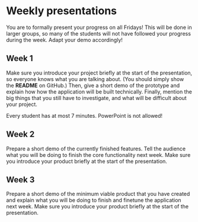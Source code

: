 # Weekly presentations

You are to formally present your progress on all Fridays! This will be done in larger groups, so many of the students will not have followed your progress during the week. Adapt your demo accordingly!

## Week 1

Make sure you introduce your project briefly at the start of the presentation,
so everyone knows what you are talking about. (You should simply show the
**README** on GitHub.) Then, give a short demo of the prototype and explain how
how the application will be built technically. Finally, mention the big things
that you still have to investigate, and what will be difficult about your
project.

Every student has at most 7 minutes. PowerPoint is not allowed!

## Week 2

Prepare a short demo of the currently finished features. Tell the audience what
you will be doing to finish the core functionality next week. Make sure you
introduce your product briefly at the start of the presentation.

## Week 3

Prepare a short demo of the minimum viable product that you have created and
explain what you will be doing to finish and finetune the application next
week. Make sure you introduce your product briefly at the start of the
presentation.
